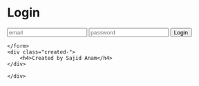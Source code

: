 
<html lang="en">
<head>
    <meta charset="utf-8">
    <meta name="viewport" content="width=device-width, initial-scale=1.0">
    <title>Login</title>
    <link rel="stylesheet" href="css/style.css">
</head>

<body>
   <div class="box">
    <form>
        <h1>Login</h1>
        <input type="text" placeholder="email">
        <input type="password" placeholder="password">
        <input type="submit" value="Login">
        
    </form>
    <div class="created-">
        <h4>Created by Sajid Anam</h4>
    </div>
    
    </div>
    
</body>
</html>
